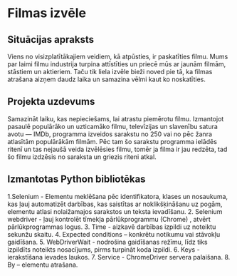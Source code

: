# Filmas izvēle
## Situācijas apraksts
Viens no visizplatītākajiem veidiem, kā atpūsties, ir paskatīties filmu. Mums par laimi filmu industrija turpina attīstīties un priecē mūs ar jaunām filmām, stāstiem un aktieriem. Taču tik liela izvēle bieži noved pie tā, ka filmas atrašana aizņem daudz laika un samazina vēlmi kaut ko noskatīties.
## Projekta uzdevums
Samazināt laiku, kas nepieciešams, lai atrastu piemērotu filmu. Izmantojot pasaulē populārāko un uzticamāko filmu, televīzijas un slavenību satura avotu — IMDb, programma izveidos sarakstu no 250 vai no pēc žanra atlasītām populārākām filmām. Pēc tam šo sarakstu programma ielādēs ritenī un tas nejaušā veida izvēlēsies filmu, tomēr ja filma ir jau redzēta, tad šo filmu izdzēsis no saraksta un griezis riteni atkal.
## Izmantotas Python bibliotēkas
1.Selenium - Elementu meklēšana pēc identifikatora, klases un nosaukuma, kas ļauj automatizēt darbības, kas saistītas ar noklikšķināšanu uz pogām, elementu atlasi nolaižamajos sarakstos un teksta ievadīšanu.
2. Selenium webdriver - ļauj kontrolēt tīmekļa pārlūkprogrammu (Chrome) , atvērt pārlūkprogrammas logus.
3. Time - aizkavē darbības izpildi uz noteiktu sekunžu skaitu.
4. Expected conditions – konkrētu notikumu vai stāvokļu gaidīšana.
5. WebDriverWait - nodrošina gaidīšanas režīmu, līdz tiks izpildīts noteikts nosacījums, pirms turpināt koda izpildi.
6. Keys - ierakstīšana ievades laukos.
7. Service - ChromeDriver servera palaišana.
8. By – elementu atrašana.
